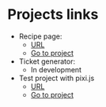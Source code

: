 # Projects links
- Recipe page:
  - [URL](https://practice-projects-tau.vercel.app)
  - [Go to project](https://github.com/internet-unable/practice-projects/tree/main/01-react_recipe-page_newbie)
- Ticket generator:
    - In development
- Test project with pixi.js
    - [URL](https://practice-projects-6wnm.vercel.app)
    - [Go to project](https://github.com/internet-unable/practice-projects/tree/main/03-pixi.js_test-task)